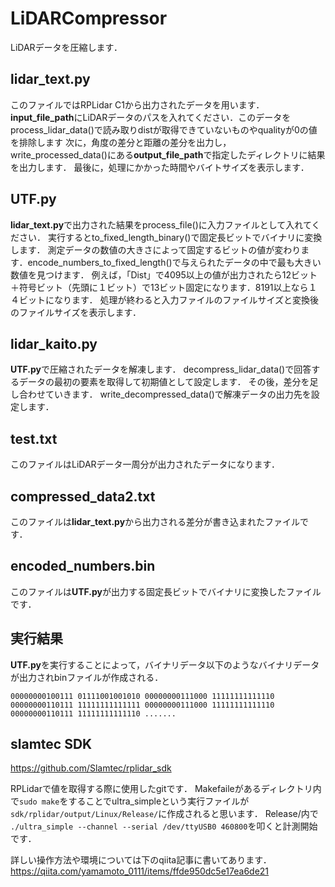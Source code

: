 # LiDARCompressor
LiDARデータを圧縮します．

## lidar_text.py
このファイルではRPLidar C1から出力されたデータを用います．
**input_file_path**にLiDARデータのパスを入れてください．このデータをprocess_lidar_data()で読み取りdistが取得できていないものやqualityが0の値を排除します
次に，角度の差分と距離の差分を出力し，write_processed_data()にある**output_file_path**で指定したディレクトリに結果を出力します．
最後に，処理にかかった時間やバイトサイズを表示します．

## UTF.py
**lidar_text.py**で出力された結果をprocess_file()に入力ファイルとして入れてください．
実行するとto_fixed_length_binary()で固定長ビットでバイナリに変換します．
測定データの数値の大きさによって固定するビットの値が変わります．encode_numbers_to_fixed_length()で与えられたデータの中で最も大きい数値を見つけます．
例えば，「Dist」で4095以上の値が出力されたら12ビット＋符号ビット（先頭に１ビット）で13ビット固定になります．8191以上なら１４ビットになります．
処理が終わると入力ファイルのファイルサイズと変換後のファイルサイズを表示します．

## lidar_kaito.py
**UTF.py**で圧縮されたデータを解凍します．
decompress_lidar_data()で回答するデータの最初の要素を取得して初期値として設定します．
その後，差分を足し合わせていきます．
write_decompressed_data()で解凍データの出力先を設定します．

## test.txt
このファイルはLiDARデータ一周分が出力されたデータになります．

## compressed_data2.txt
このファイルは**lidar_text.py**から出力される差分が書き込まれたファイルです．

## encoded_numbers.bin
このファイルは**UTF.py**が出力する固定長ビットでバイナリに変換したファイルです．

## 実行結果

**UTF.py**を実行することによって，バイナリデータ以下のようなバイナリデータが出力されbinファイルが作成される．
```
00000000100111 01111001001010 00000000111000 11111111111110 00000000110111 11111111111111 00000000111000 11111111111110 00000000110111 11111111111110 .......
```


## slamtec SDK

https://github.com/Slamtec/rplidar_sdk

RPLidarで値を取得する際に使用したgitです．
Makefaileがあるディレクトリ内で```sudo make```をすることでultra_simpleという実行ファイルが```sdk/rplidar/output/Linux/Release/```に作成されると思います．
Release/内で ```./ultra_simple --channel --serial /dev/ttyUSB0 460800```を叩くと計測開始です．

詳しい操作方法や環境については下のqiita記事に書いてあります．
https://qiita.com/yamamoto_0111/items/ffde950dc5e17ea6de21
